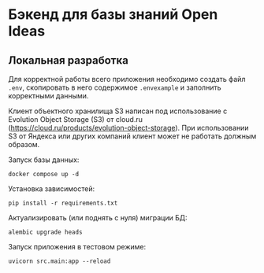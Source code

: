 # Бэкенд для базы знаний Open Ideas

## Локальная разработка
Для корректной работы всего приложения необходимо создать файл `.env`, скопировать в него содержимое `.envexample` и заполнить корректными данными.

Клиент объектного хранилища S3 написан под использование с Evolution Object Storage (S3) от cloud.ru (https://cloud.ru/products/evolution-object-storage). При использовании S3 от Яндекса или других компаний клиент может не работать должным образом.

Запуск базы данных:
```
docker compose up -d 
```

Установка зависимостей:
```
pip install -r requirements.txt 
```

Актуализировать (или поднять с нуля) миграции БД:
```
alembic upgrade heads
```

Запуск приложения в тестовом режиме:
```
uvicorn src.main:app --reload 
```
